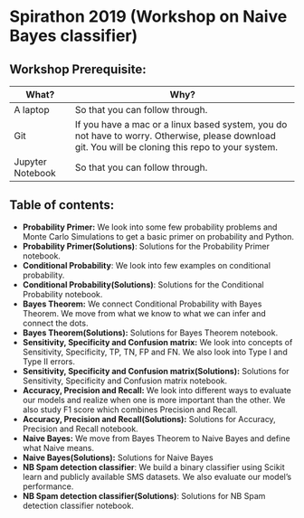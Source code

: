 # Spirathon 2019 (Workshop on Naive Bayes classifier)

## Workshop Prerequisite:
| **What?**        | **Why?**                                                                                                                                           |
| ---------------- | -------------------------------------------------------------------------------------------------------------------------------------------------- |
| A laptop         | So that you can follow through.                                                                                                                    |
| Git              | If you have a mac or a linux based system, you do not have to worry. Otherwise, please download git. You will be cloning this repo to your system. |
| Jupyter Notebook | So that you can follow through.                                                                                                                    |

## Table of contents:
- **Probability Primer:** We look into some few probability problems and Monte Carlo Simulations to get a basic primer on probability and Python.
- **Probability Primer(Solutions)**: Solutions for the Probability Primer notebook.
- **Conditional Probability**: We look into few examples on conditional probability.
- **Conditional Probability(Solutions)**: Solutions for the Conditional Probability notebook.
- **Bayes Theorem:** We connect Conditional Probability with Bayes Theorem.  We move from what we know to what we can infer and connect the dots.
- **Bayes Theorem(Solutions):** Solutions for Bayes Theorem notebook.
- **Sensitivity, Specificity and Confusion matrix:** We look into concepts of Sensitivity, Specificity, TP, TN, FP and FN. We also look into Type I and Type II errors.
- **Sensitivity, Specificity and Confusion matrix(Solutions):** Solutions for Sensitivity, Specificity and Confusion matrix notebook.
- **Accuracy, Precision and Recall:** We look into different ways to evaluate our models and realize when one is more important than the other. We also study F1 score which combines Precision and Recall.
- **Accuracy, Precision and Recall(Solutions):** Solutions for Accuracy, Precision and Recall notebook.
- **Naive Bayes:** We move from Bayes Theorem to Naive Bayes and define what Naive means.
- **Naive Bayes(Solutions):** Solutions for Naive Bayes
- **NB Spam detection classifier**: We build a binary classifier using Scikit learn and publicly available SMS datasets. We also evaluate our model’s performance.
- **NB Spam detection classifier(Solutions)**: Solutions for NB Spam detection classifier notebook. 

